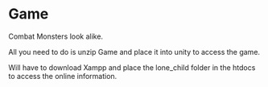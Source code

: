 # Game
Combat Monsters look alike. 

All you need to do is unzip Game and place it into unity to access the game. 

Will have to download Xampp and place the lone_child folder in the htdocs to access the online information.
